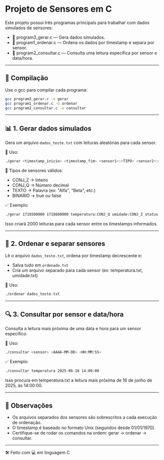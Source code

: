 # Projeto de Sensores em C

Este projeto possui três programas principais para trabalhar com dados simulados de sensores:

- 📄 program3_gerar.c — Gera dados simulados.
- 📄 program1_ordenar.c — Ordena os dados por timestamp e separa por sensor.
- 📄 program2_consultar.c — Consulta uma leitura específica por sensor e data/hora.

---

## 🔧 Compilação

Use o gcc para compilar cada programa:

```bash
gcc program3_gerar.c -o gerar
gcc program1_ordenar.c -o ordenar
gcc program2_consultar.c -o consultar
```

---

## 📊 1. Gerar dados simulados

Gera um arquivo `dados_teste.txt` com leituras aleatórias para cada sensor.

🧾 Uso:

```bash
./gerar <timestamp_inicio> <timestamp_fim> <sensor1>:<TIPO> <sensor2>:<TIPO> ...
```

🧪 Tipos de sensores válidos:

- CONJ_Z → Inteiro
- CONJ_Q → Número decimal
- TEXTO  → Palavra (ex: "Alfa", "Beta", etc.)
- BINARIO → true ou false

✅ Exemplo:

```bash
./gerar 1718500000 1718600000 temperatura:CONJ_Q umidade:CONJ_Z status:BINARIO aviso:TEXTO
```

Isso criará 2000 leituras para cada sensor entre os timestamps informados.

---

## 📑 2. Ordenar e separar sensores

Lê o arquivo `dados_teste.txt`, ordena por timestamp decrescente e:

- Salva tudo em `ordenado.txt`
- Cria um arquivo separado para cada sensor (ex: temperatura.txt, umidade.txt)

🧾 Uso:

```bash
./ordenar dados_teste.txt
```

---

## 🔍 3. Consultar por sensor e data/hora

Consulta a leitura mais próxima de uma data e hora para um sensor específico.

🧾 Uso:

```bash
./consultar <sensor> <AAAA-MM-DD> <HH:MM:SS>
```

✅ Exemplo:

```bash
./consultar temperatura 2025-06-16 14:00:00
```

Isso procura em temperatura.txt a leitura mais próxima de 16 de junho de 2025, às 14:00:00.

---

## 📌 Observações

- Os arquivos separados dos sensores são sobrescritos a cada execução de ordenação.
- O timestamp é baseado no formato Unix (segundos desde 01/01/1970).
- Certifique-se de rodar os comandos na ordem: gerar → ordenar → consultar.

---

🛠️ Feito com 💻 em linguagem C
